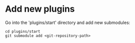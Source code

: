 # Add new plugins

Go into the 'plugins/start' directory and add new submodules:
```
cd plugins/start
git submodule add <git-repository-path>
```
